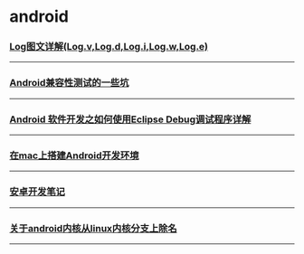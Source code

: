 android
=======

### [Log图文详解(Log.v,Log.d,Log.i,Log.w,Log.e)](android-log)

---

### [Android兼容性测试的一些坑](compatible-hole)

---

### [Android 软件开发之如何使用Eclipse Debug调试程序详解](eclipse-debug)

---

### [在mac上搭建Android开发环境](mac-install-android)

---

### [安卓开发笔记](note)

---

### [关于android内核从linux内核分支上除名](remove-android-from-linux)

---
